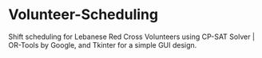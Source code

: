 # Volunteer-Scheduling
Shift scheduling for Lebanese Red Cross Volunteers using CP-SAT Solver | OR-Tools by Google, and Tkinter for a simple GUI design.
